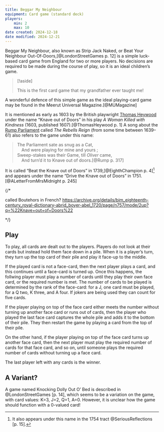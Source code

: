 ```yaml
---
title: Beggar My Neighbour
equipment: Card game (standard deck)
players:
    min: 2
    max: 10
date created: 2024-12-18
date modified: 2024-12-21
---
```


<p class="lead">
<span class="aka">Beggar My Neighbour</span>, also known as <span class="aka">Strip Jack Naked</span>, or <span class="aka">Beat Your Neighbour Out-Of-Doors</span>,[@LondonStreetGames p. 12] is a simple luck-based card game from England for two or more players. No decisions are required to be made during the course of play, so it is an ideal children’s game.
</p>

> [!aside]
>
> This is the first card game that my grandfather ever taught me!

A wonderful defence of this simple game as the ideal playing-card game may be found in the Meerut Universal Magazine.[@MUMagazine]

It is mentioned as early as 1603 by the British playwright [Thomas Heywood](https://en.wikipedia.org/wiki/Thomas_Heywood) under the name “<span class="aka">Knave out of Doors</span>” in his play <cite>A Woman Killed with Kindness</cite> (1603, published 1607).[@ThomasHeywood p. 1] A song about the [Rump Parliament](https://en.wikipedia.org/wiki/Rump_Parliament) called <cite>The Rebells Reign</cite> (from some time between 1639–61) also refers to the game under this name:

> The Parliament sate as snug as a Cat,<br/>
> &emsp;And were playing for mine and yours ;<br/>
> Sweep-stakes was their Game, till <em>Oliver</em> came,<br/>
> &emsp;And turn’d it to Knave out of doors.[@Rump p. 317]

It is called “<span class="aka">Beat the Knave out of Doors</span>” in 1739,[@EighthChampion p. 4][^serious] and appears under the name “<span class="aka">Drive the Knave out of Doors</span>” in 1751.[@ALetterFromMrsMidnight p. 245]

[^serious]: It also appears under this name in the 1754 tract @SeriousReflections [p. 15].

{/* 

called Boutehors in French? https://archive.org/details/bim_eighteenth-century_royal-dictionary-abrid_boyer-abel_1720/page/n757/mode/2up?q=%22Knave+out+of+Doors%22

*/}

## Play

To play, all cards are dealt out to the players. Players do not look at their cards but instead hold them face down in a pile. When it is a player’s turn, they turn up the top card of their pile and play it face-up to the middle.

If the played card is not a face-card, then the next player plays a card, and this continues until a face-card is turned up. Once this happens, the follwing player must play a number of cards until they play their own face card, or the required number is met. The number of cards to be played is determined by the rank of the face-card: for a <Cards>J</Cards>, one card must be played, for a <Cards>Q</Cards> two, <Cards>K</Cards> three, and <Cards>A</Cards> four. If jokers are being used they can count for five cards. 

If the player playing on top of the face card either meets the number without turning up another face card or runs out of cards, then the player who played the last face card captures the whole pile and adds it to the bottom of their pile. They then restart the game by playing a card from the top of their pile.

On the other hand, if the player playing on top of the face card turns up another face card, then the next player must play the required number of cards for that face card, and so on, until someone plays the required number of cards without turning up a face card.

The last player left with any cards is the winner.

## A Variant?

A game named <span class="aka">Knocking Dolly Out O’ Bed</span> is described in @LondonStreetGames [p. 14], which seems to be a variation on the game, with card values: <Cards>K</Cards>=3, <Cards>J</Cards>=2, <Cards>Q</Cards>=1, <Cards>A</Cards>=0. However, it is unclear how the game should function with a 0-valued card!
